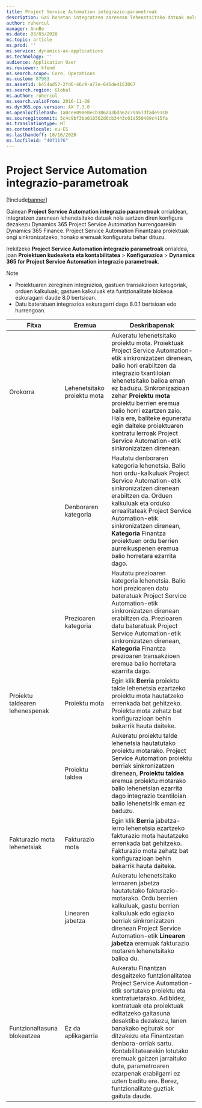 ```yaml
---
title: Project Service Automation integrazio-parametroak
description: Gai honetan integratzen zarenean lehenetsitako datuak nola sartzen diren konfiguratzen da Microsoft Dynamics 365 for Project Service Automation Microsoftekin Dynamics 365 Finance.
author: ruhercul
manager: AnnBe
ms.date: 03/03/2020
ms.topic: article
ms.prod: ''
ms.service: dynamics-ax-applications
ms.technology: ''
audience: Application User
ms.reviewer: kfend
ms.search.scope: Core, Operations
ms.custom: 87983
ms.assetid: b454ad57-2fd6-46c9-a77e-646de4153067
ms.search.region: Global
ms.author: ruhercul
ms.search.validFrom: 2016-11-28
ms.dyn365.ops.version: AX 7.3.0
ms.openlocfilehash: 1a0cee090e0ecb306aa3bda62c79a57dfade93c0
ms.sourcegitcommit: 5c4c9bf3ba018562d6cb3443c01d550489c415fa
ms.translationtype: HT
ms.contentlocale: eu-ES
ms.lasthandoff: 10/16/2020
ms.locfileid: "4071176"
---
```

# <a name="project-service-automation-integration-parameters"></a>Project Service Automation integrazio-parametroak

[!include[banner](../includes/banner.md)]

Gainean **Project Service Automation integrazio parametroak** orrialdean, integratzen zarenean lehenetsitako datuak nola sartzen diren konfigura dezakezu Dynamics 365 Project Service Automation hurrengoarekin Dynamics 365 Finance. Project Service Automation Finantzara proiektuak ongi sinkronizatzeko, honako eremuak konfiguratu behar dituzu.

Irekitzeko **Project Service Automation integrazio parametroak** orrialdea, joan **Proiektuen kudeaketa eta kontabilitatea** \> **Konfigurazioa** \> **Dynamics 365 for Project Service Automation integrazio parametroak**. 

> [!NOTE]
> - Proiektuaren zereginen integrazioa, gastuen transakzioen kategoriak, orduen kalkuluak, gastuen kalkuluak eta funtzionalitate blokeoa eskuragarri daude 8.0 bertsioan.
> - Datu bateratuen integrazioa eskuragarri dago 8.0.1 bertsioan edo hurrengoan.


| Fitxa                    | Eremua                | Deskribapenak |
|------------------------|----------------------|-------------|
| Orokorra                | Lehenetsitako proiektu mota | Aukeratu lehenetsitako proiektu mota. Proiektuak Project Service Automation-etik sinkronizatzen direnean, balio hori erabiltzen da integrazio txantiloian lehenetsitako balioa eman ez baduzu. Sinkronizazioan zehar **Proiektu mota** proiektu berrien eremua balio horri ezartzen zaio. Hala ere, baliteke eguneratu egin daiteke proiektuaren kontratu lerroak Project Service Automation-etik sinkronizatzen direnean. |
|                        | Denboraren kategoria        | Hautatu denboraren kategoria lehenetsia. Balio hori ordu-kalkuluak Project Service Automation-etik sinkronizatzen direnean erabiltzen da. Orduen kalkuluak eta orduko errealitateak Project Service Automation-etik sinkronizatzen direnean, **Kategoria** Finantza proiektuen ordu berrien aurreikuspenen eremua balio horretara ezarrita dago. |
|                        | Prezioaren kategoria         | Hautatu prezioaren kategoria lehenetsia. Balio hori prezioaren datu bateratuak Project Service Automation-etik sinkronizatzen direnean erabiltzen da. Prezioaren datu bateratuak Project Service Automation-etik sinkronizatzen direnean, **Kategoria** Finantza prezioaren transakzioen eremua balio horretara ezarrita dago. |
| Proiektu taldearen lehenespenak | Proiektu mota         | Egin klik **Berria** proiektu talde lehenetsia ezartzeko proiektu mota hautatzeko errenkada bat gehitzeko. Proiektu mota zehatz bat konfigurazioan behin bakarrik hauta daiteke. |
|                        | Proiektu taldea        | Aukeratu proiektu talde lehenetsia hautatutako proiektu motarako. Project Service Automation proiektu berriak sinkronizatzen direnean, **Proiektu taldea** eremua proiektu motarako balio lehenetsian ezarrita dago integrazio txantiloian balio lehenetsirik eman ez baduzu. |
| Fakturazio mota lehenetsiak  | Fakturazio mota         | Egin klik **Berria** jabetza-lerro lehenetsia ezartzeko fakturazio mota hautatzeko errenkada bat gehitzeko. Fakturazio mota zehatz bat konfigurazioan behin bakarrik hauta daiteke. |
|                        | Linearen jabetza        | Aukeratu lehenetsitako lerroaren jabetza hautatutako fakturazio-motarako. Ordu berrien kalkuluak, gastu berrien kalkuluak edo egiazko berriak sinkronizatzen direnean Project Service Automation-etik **Linearen jabetza** eremuak fakturazio motaren lehenetsitako balioa du. |
| Funtzionaltasuna blokeatzea  | Ez da aplikagarria       | Aukeratu Finantzan desgaitzeko funtzionalitatea Project Service Automation-etik sortutako proiektu eta kontratuetarako. Adibidez, kontratuak eta proiektuak editatzeko gaitasuna desaktiba dezakezu, lanen banakako egiturak sor ditzakezu eta Finantzetan denbora-orriak sartu. Kontabilitatearekin lotutako eremuak gaitzen jarraituko dute, parametroaren ezarpenak erabilgarri ez uzten baditu ere. Berez, funtzionalitate guztiak gaituta daude. |
